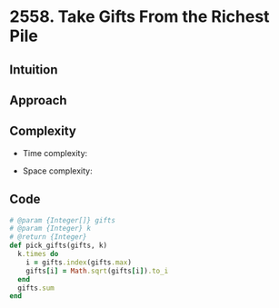 # 2558. Take Gifts From the Richest Pile

## Intuition

## Approach
<!-- Describe your approach to solving the problem. -->

## Complexity

- Time complexity:
<!-- Add your time complexity here, e.g. $$O(n)$$ -->

- Space complexity:
<!-- Add your space complexity here, e.g. $$O(n)$$ -->

## Code

```ruby
# @param {Integer[]} gifts
# @param {Integer} k
# @return {Integer}
def pick_gifts(gifts, k)
  k.times do
    i = gifts.index(gifts.max)
    gifts[i] = Math.sqrt(gifts[i]).to_i
  end
  gifts.sum
end
```
